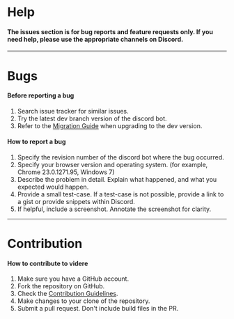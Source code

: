 # Help
#### The issues section is for bug reports and feature requests only. If you need help, please use the appropriate channels on Discord.
---
# Bugs
#### Before reporting a bug

1. Search issue tracker for similar issues.
2. Try the latest dev branch version of the discord bot.
3. Refer to the [Migration Guide](https://github.com/qonfused/videre/wiki/Migration) when upgrading to the dev version.

#### How to report a bug

1. Specify the revision number of the discord bot where the bug occurred.
2. Specify your browser version and operating system. (for example, Chrome 23.0.1271.95, Windows 7)
3. Describe the problem in detail. Explain what happened, and what you expected would happen.
4. Provide a small test-case. If a test-case is not possible, provide a link to a gist or provide snippets within Discord.
5. If helpful, include a screenshot. Annotate the screenshot for clarity.

---
# Contribution
#### How to contribute to videre

1. Make sure you have a GitHub account.
2. Fork the repository on GitHub.
3. Check the [Contribution Guidelines](https://github.com/qonfused/videre/wiki/How-to-contribute-to-videre).
4. Make changes to your clone of the repository.
5. Submit a pull request. Don't include build files in the PR.
